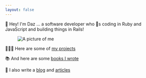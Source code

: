 ```yaml
---
layout: false
---
```


<div class="two-column grid">
<div class="align-vertical">
    <p class="italic text-m">
    <span class="bold text-l">👋 Hey! I'm Daz</span> ... a software developer who 💜s coding in Ruby and JavaScript and building things in Rails!
    </p>
</div>
<figure class="align-vertical">
    <img src="/images/muppet.webp" alt="A picture of me" class="daz dropshadow">
</figure>
</div>

<div class="text-center">

👨🏼‍💻 Here are some of [my projects](/projects)

📚 And here are some [books I wrote](/books)

📝 I also write a [blog](/blog) and [ articles](https://www.sitepoint.com/author/djones/)

</div>